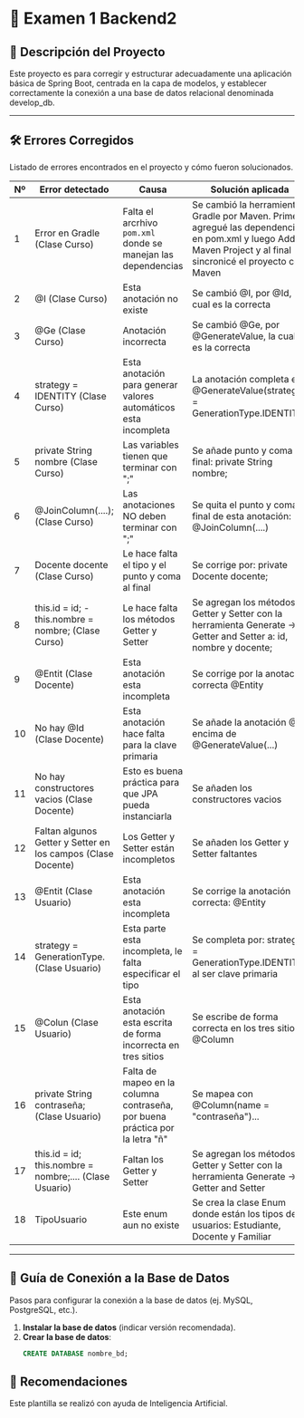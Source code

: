 # 📌 Examen 1 Backend2 

## 📝 Descripción del Proyecto
Este proyecto es para corregir y estructurar adecuadamente
una aplicación básica de Spring Boot, centrada en la capa de modelos, y establecer
correctamente la conexión a una base de datos relacional denominada develop_db.

---

## 🛠️ Errores Corregidos
Listado de errores encontrados en el proyecto y cómo fueron solucionados.

| Nº | Error detectado                                              | Causa                                                                        | Solución aplicada                                                                                                                                               |
|----|--------------------------------------------------------------|------------------------------------------------------------------------------|-----------------------------------------------------------------------------------------------------------------------------------------------------------------|
| 1  | Error en Gradle (Clase Curso)                                | Falta el arcrhivo `pom.xml` donde se manejan las dependencias                | Se cambió la herramienta Gradle por Maven. Primero agregué las dependencias en pom.xml y luego Add as Maven Project y al final sincronicé el proyecto con Maven |
| 2  | @I (Clase Curso)                                             | Esta anotación no existe                                                     | Se cambió @I, por @Id, la cual es la correcta                                                                                                                   |
| 3  | @Ge (Clase Curso)                                            | Anotación incorrecta                                                         | Se cambió @Ge, por @GenerateValue, la cual es la correcta                                                                                                       |
| 4  | strategy = IDENTITY (Clase Curso)                            | Esta anotación para generar valores automáticos esta incompleta              | La anotación completa es @GenerateValue(strategy = GenerationType.IDENTITY)                                                                                     |
| 5  | private String nombre (Clase Curso)                          | Las variables tienen que terminar con ";"                                    | Se añade punto y coma al final: private String nombre;                                                                                                          |
| 6  | @JoinColumn(....); (Clase Curso)                             | Las anotaciones NO deben terminar con ";"                                    | Se quita el punto y coma al final de esta anotación: @JoinColumn(....)                                                                                          |
| 7  | Docente docente (Clase Curso)                                | Le hace falta el tipo y el punto y coma al final                             | Se corrige por: private Docente docente;                                                                                                                        |
| 8  | this.id = id; - this.nombre = nombre; (Clase Curso)          | Le hace falta los métodos Getter y Setter                                    | Se agregan los métodos Getter y Setter con la herramienta Generate -> Getter and Setter a: id, nombre y docente;                                                |
| 9  | @Entit (Clase Docente)                                       | Esta anotación esta incompleta                                               | Se corrige por la anotación correcta @Entity                                                                                                                    |
| 10 | No hay @Id (Clase Docente)                                   | Esta anotación hace falta para la clave primaria                             | Se añade la anotación @Id encima de @GenerateValue(...)                                                                                                         |
| 11 | No hay constructores vacios (Clase Docente)                  | Esto es buena práctica para que JPA pueda instanciarla                       | Se añaden los constructores vacios                                                                                                                              |
| 12 | Faltan algunos Getter y Setter en los campos (Clase Docente) | Los Getter y Setter están incompletos                                        | Se añaden los Getter y Setter faltantes                                                                                                                         |
| 13 | @Entit (Clase Usuario)                                       | Esta anotación esta incompleta                                               | Se corrige la anotación correcta: @Entity                                                                                                                       |
| 14 | strategy = GenerationType. (Clase Usuario)                   | Esta parte esta incompleta, le falta especificar el tipo                     | Se completa por: strategy = GenerationType.IDENTITY al ser clave primaria                                                                                       |
| 15 | @Colun (Clase Usuario)                                       | Esta anotación esta escrita de forma incorrecta en tres sitios               | Se escribe de forma correcta en los tres sitios: @Column                                                                                                        |
| 16 | private String contraseña; (Clase Usuario)                   | Falta de mapeo en la columna contraseña, por buena práctica por la letra "ñ" | Se mapea con @Column(name = "contraseña")...                                                                                                                    |
| 17 | this.id = id; this.nombre = nombre;.... (Clase Usuario)      | Faltan los Getter y Setter                                                   | Se agregan los métodos Getter y Setter con la herramienta Generate -> Getter and Setter                                                                         |
| 18 | TipoUsuario                                                  | Este enum aun no existe                                                      | Se crea la clase Enum donde están los tipos de usuarios: Estudiante, Docente y Familiar                                                                         |



---

## 🔌 Guía de Conexión a la Base de Datos
Pasos para configurar la conexión a la base de datos (ej. MySQL, PostgreSQL, etc.).

1. **Instalar la base de datos** (indicar versión recomendada).
2. **Crear la base de datos**:
   ```sql
   CREATE DATABASE nombre_bd;


## 📝 Recomendaciones 
Este plantilla se realizó con ayuda de Inteligencia Artificial.